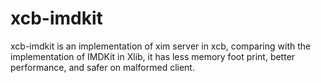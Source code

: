 xcb-imdkit
==============================
xcb-imdkit is an implementation of xim server in xcb, comparing with the
implementation of IMDKit in Xlib, it has less memory foot print, better
performance, and safer on malformed client.
